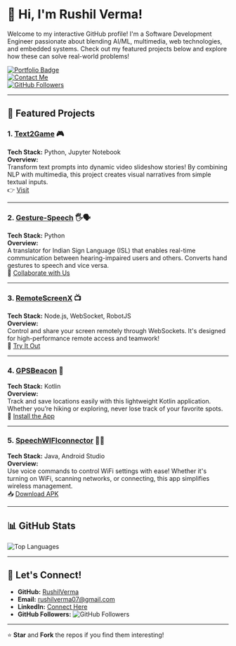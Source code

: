 # 👋 Hi, I'm Rushil Verma!

Welcome to my interactive GitHub profile! I'm a Software Development Engineer passionate about blending AI/ML, multimedia, web technologies, and embedded systems. Check out my featured projects below and explore how these can solve real-world problems!

[![Portfolio Badge](https://img.shields.io/badge/My_Portfolio-Visit-blue?style=flat-square&logo=google-chrome)](https://github.com/RushilVerma)  
[![Contact Me](https://img.shields.io/badge/Email_Me-rushilverma07%40gmail.com-red?style=flat-square&logo=gmail)](mailto:rushilverma07@gmail.com)  
[![GitHub Followers](https://img.shields.io/github/followers/RushilVerma?style=social)](https://github.com/RushilVerma?tab=followers)

---

## 🚀 Featured Projects

### 1. [Text2Game](https://github.com/RushilVerma/Text2Game) 🎮
**Tech Stack:** Python, Jupyter Notebook  
**Overview:**  
Transform text prompts into dynamic video slideshow stories! By combining NLP with multimedia, this project creates visual narratives from simple textual inputs.  
👉 [Visit](https://github.com/RushilVerma/Text2Game)

---

### 2. [Gesture-Speech](https://github.com/RushilVerma/Gesture-Speech) 🖐️🗣️
**Tech Stack:** Python  
**Overview:**  
A translator for Indian Sign Language (ISL) that enables real-time communication between hearing-impaired users and others. Converts hand gestures to speech and vice versa.  
🤝 [Collaborate with Us](https://github.com/RushilVerma/Gesture-Speech)

---

### 3. [RemoteScreenX](https://github.com/RushilVerma/RemoteScreenX) 📺
**Tech Stack:** Node.js, WebSocket, RobotJS  
**Overview:**  
Control and share your screen remotely through WebSockets. It's designed for high-performance remote access and teamwork!  
🔧 [Try It Out](https://github.com/RushilVerma/RemoteScreenX)

---

### 4. [GPSBeacon](https://github.com/RushilVerma/GPSBeacon) 📍
**Tech Stack:** Kotlin  
**Overview:**  
Track and save locations easily with this lightweight Kotlin application. Whether you’re hiking or exploring, never lose track of your favorite spots.  
📲 [Install the App](https://github.com/RushilVerma/GPSBeacon)

---

### 5. [SpeechWIFIconnector](https://github.com/RushilVerma/SpeechWIFIconnector) 🎤📶
**Tech Stack:** Java, Android Studio  
**Overview:**  
Use voice commands to control WiFi settings with ease! Whether it's turning on WiFi, scanning networks, or connecting, this app simplifies wireless management.  
📥 [Download APK](https://github.com/RushilVerma/SpeechWIFIconnector)

---

## 📊 GitHub Stats

![Top Languages](https://github-readme-stats.vercel.app/api/top-langs/?username=RushilVerma&layout=compact&theme=radical)

---

## 🤝 Let's Connect!

- **GitHub:** [RushilVerma](https://github.com/RushilVerma)
- **Email:** [rushilverma07@gmail.com](mailto:rushilverma07@gmail.com)
- **LinkedIn:** [Connect Here](https://linkedin.com/in/rushil-verma)  
- **GitHub Followers:** ![GitHub Followers](https://img.shields.io/github/followers/RushilVerma?style=social)

---

⭐ **Star** and **Fork** the repos if you find them interesting!
